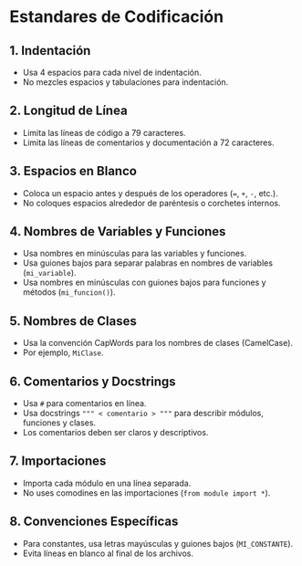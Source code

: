 # Estandares de Codificación

## 1. Indentación
- Usa 4 espacios para cada nivel de indentación.
- No mezcles espacios y tabulaciones para indentación.

## 2. Longitud de Línea
- Limita las líneas de código a 79 caracteres.
- Limita las líneas de comentarios y documentación a 72 caracteres.

## 3. Espacios en Blanco
- Coloca un espacio antes y después de los operadores (`=`, `+`, `-`, etc.).
- No coloques espacios alrededor de paréntesis o corchetes internos.

## 4. Nombres de Variables y Funciones
- Usa nombres en minúsculas para las variables y funciones.
- Usa guiones bajos para separar palabras en nombres de variables (`mi_variable`).
- Usa nombres en minúsculas con guiones bajos para funciones y métodos (`mi_funcion()`).

## 5. Nombres de Clases
- Usa la convención CapWords para los nombres de clases (CamelCase).
- Por ejemplo, `MiClase`.

## 6. Comentarios y Docstrings
- Usa `#` para comentarios en línea.
- Usa docstrings `""" < comentario > """` para describir módulos, funciones y clases.
- Los comentarios deben ser claros y descriptivos.

## 7. Importaciones
- Importa cada módulo en una línea separada.
- No uses comodines en las importaciones (`from module import *`).

## 8. Convenciones Específicas
- Para constantes, usa letras mayúsculas y guiones bajos (`MI_CONSTANTE`).
- Evita líneas en blanco al final de los archivos.
